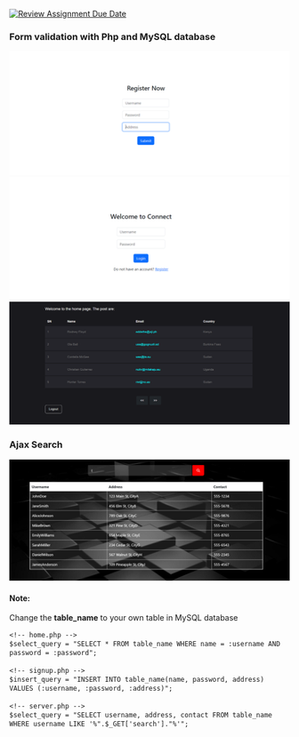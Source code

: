 [![Review Assignment Due Date](https://classroom.github.com/assets/deadline-readme-button-24ddc0f5d75046c5622901739e7c5dd533143b0c8e959d652212380cedb1ea36.svg)](https://classroom.github.com/a/1F_pcGNd)

### Form validation with Php and MySQL database
  <div class="carousel-container">
    <div class="carousel">
      <img src="images/Images1.png" alt="Register">
      <img src="images/Images2.png" alt="Login">
      <img src="images/Images3.png" alt="Homepage">
    </div>
  </div>

### Ajax Search
<img src="images/Images4.png" alt="AjaxSearch">

#### Note:  
Change the **table_name** to your own table in MySQL database
```
<!-- home.php -->
$select_query = "SELECT * FROM table_name WHERE name = :username AND password = :password";

<!-- signup.php -->
$insert_query = "INSERT INTO table_name(name, password, address) VALUES (:username, :password, :address)";

<!-- server.php -->
$select_query = "SELECT username, address, contact FROM table_name WHERE username LIKE '%".$_GET['search']."%'";
```
